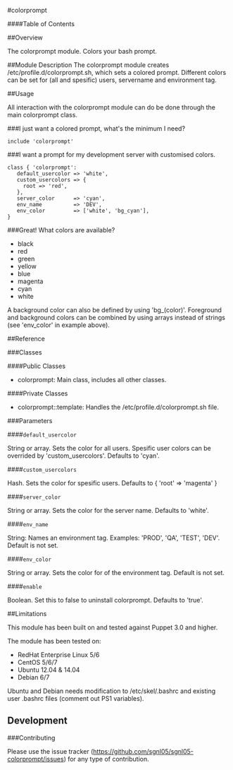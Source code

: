 #colorprompt

####Table of Contents

##Overview

The colorprompt module. Colors your bash prompt.

##Module Description
The colorprompt module creates /etc/profile.d/colorprompt.sh, which sets a colored prompt. Different colors can be set for (all and spesific) users, servername and environment tag.

##Usage

All interaction with the colorprompt module can do be done through the main colorprompt class.

###I just want a colored prompt, what's the minimum I need?

```puppet
include 'colorprompt'
```

###I want a prompt for my development server with customised colors.

```puppet
class { 'colorprompt':
   default_usercolor => 'white',
   custom_usercolors => {
     root => 'red',
   },
   server_color      => 'cyan',
   env_name          => 'DEV',
   env_color         => ['white', 'bg_cyan'],
}
```

###Great! What colors are available?

* black
* red
* green
* yellow
* blue
* magenta
* cyan
* white

A background color can also be defined by using 'bg_(color)'. Foreground and background colors can be combined by using arrays instead of strings (see 'env_color' in example above).

##Reference

###Classes

####Public Classes

* colorprompt: Main class, includes all other classes.

####Private Classes

* colorprompt::template: Handles the /etc/profile.d/colorprompt.sh file.

###Parameters

####`default_usercolor`

String or array. Sets the color for all users. Spesific user colors can be overrided by 'custom_usercolors'. Defaults to 'cyan'.

####`custom_usercolors`

Hash. Sets the color for spesific users. Defaults to { 'root' => 'magenta' }

####`server_color`

String or array. Sets the color for the server name. Defaults to 'white'.

####`env_name`

String: Names an environment tag. Examples: 'PROD', 'QA', 'TEST', 'DEV'. Default is not set. 

####`env_color`

String or array. Sets the color for of the environment tag. Default is not set. 

####`enable`

Boolean. Set this to false to uninstall colorprompt. Defaults to 'true'.

##Limitations

This module has been built on and tested against Puppet 3.0 and higher.

The module has been tested on:
* RedHat Enterprise Linux 5/6
* CentOS 5/6/7
* Ubuntu 12.04 & 14.04
* Debian 6/7

Ubuntu and Debian needs modification to /etc/skel/.bashrc and existing user .bashrc files (comment out PS1 variables).

## Development

###Contributing

Please use the issue tracker (https://github.com/sgnl05/sgnl05-colorprompt/issues) for any type of contribution. 
